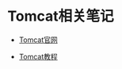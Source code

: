 # Tomcat相关笔记

- [Tomcat官网](http://tomcat.apache.org/)

- [Tomcat教程](https://www.w3cschool.cn/tomcat/)